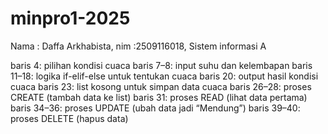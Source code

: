 # minpro1-2025
Nama : Daffa Arkhabista, nim :2509116018, Sistem informasi A

baris 4: pilihan kondisi cuaca
baris 7–8: input suhu dan kelembapan
baris 11–18: logika if-elif-else untuk tentukan cuaca
baris 20: output hasil kondisi cuaca
baris 23: list kosong untuk simpan data cuaca
baris 26–28: proses CREATE (tambah data ke list)
baris 31: proses READ (lihat data pertama)
baris 34–36: proses UPDATE (ubah data jadi “Mendung”)
baris 39–40: proses DELETE (hapus data)
